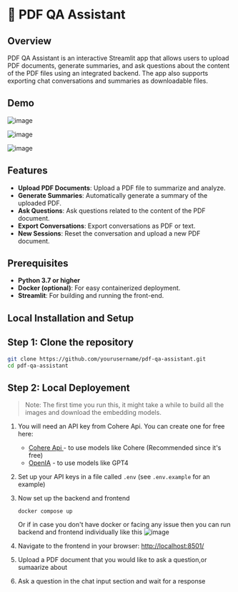 # 💬 PDF QA Assistant

## Overview
PDF QA Assistant is an interactive Streamlit app that allows users to upload PDF documents, generate summaries, and ask questions about the content of the PDF files using an integrated backend. The app also supports exporting chat conversations and summaries as downloadable files.

## Demo



![image](https://github.com/user-attachments/assets/af04b635-ec6d-4d52-9c00-dcb2244caa89)

![image](https://github.com/user-attachments/assets/9d32314a-e371-4fe3-9252-996ed3a41ba5)

![image](https://github.com/user-attachments/assets/ca6d3caa-0658-444e-a91d-eac5dc750a6d)



## Features
- **Upload PDF Documents**: Upload a PDF file to summarize and analyze.
- **Generate Summaries**: Automatically generate a summary of the uploaded PDF.
- **Ask Questions**: Ask questions related to the content of the PDF document.
- **Export Conversations**: Export conversations as PDF or text.
- **New Sessions**: Reset the conversation and upload a new PDF document.

## Prerequisites
- **Python 3.7 or higher**
- **Docker (optional)**: For easy containerized deployment.
- **Streamlit**: For building and running the front-end.

## Local Installation and Setup

## Step 1: Clone the repository

```bash
git clone https://github.com/yourusername/pdf-qa-assistant.git
cd pdf-qa-assistant
 ```


## Step 2: Local Deployement

> Note: The first time you run this, it might take a while to build all the images and download the embedding models.

1. You will need an API key from Cohere Api. You can create one for free here:
    - [Cohere Api ](https://cohere.com) - to use models like Cohere (Recommended since it's free)
    - [OpenIA](https://platform.openai.com/account/api-keys) - to use models like GPT4
2. Set up your API keys in a file called `.env` (see `.env.example` for an example)

3. Now set up the backend and frontend

    ```shell
    docker compose up
    ```

    Or if in case you don't have docker or facing any issue then you can run backend and frontend individually like this
   ![image](https://github.com/user-attachments/assets/ab7726d8-1506-4d7b-a35f-4bc213ebcd16)

5. Navigate to the frontend in your browser: [http://localhost:8501/](http://localhost:8501/)
6. Upload a PDF document that you would like to ask a question,or sumaarize about
7. Ask a question in the chat input section and wait for a response





